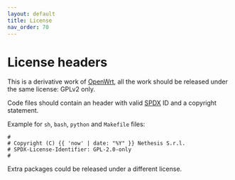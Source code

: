 ```yaml
---
layout: default
title: License
nav_order: 70
---
```


# License headers

This is a derivative work of [OpenWrt](https://github.com/openwrt/openwrt/), all the work should be released under
the same license: GPLv2 only.

Code files should contain an header with valid [SPDX](https://spdx.dev/ids/) ID and a copyright statement.

Example for `sh`, `bash`, `python` and `Makefile` files:
```
#
# Copyright (C) {{ 'now' | date: "%Y" }} Nethesis S.r.l.
# SPDX-License-Identifier: GPL-2.0-only
#
```

Extra packages could be released under a different license.
